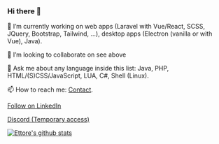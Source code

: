 ### Hi there 👋
🔭 I’m currently working on web apps (Laravel with Vue/React, SCSS, JQuery, Bootstrap, Tailwind, ...), desktop apps (Electron (vanilla or with Vue), Java).

👯 I’m looking to collaborate on see above

💬 Ask me about any language inside this list: Java, PHP, HTML/(S)CSS/JavaScript, LUA, C#, Shell (Linux).

📫 How to reach me: [Contact](mailto:support@infong.tech).

[Follow on LinkedIn](https://www.linkedin.com/comm/mynetwork/discovery-see-all?usecase=PEOPLE_FOLLOWS&followMember=ettore-ongaro-8aa419193)

[Discord (Temporary access)](https://discord.gg/XD72fFfyzB)

[![Ettore's github stats](https://github-readme-stats.vercel.app/api?username=iosonoagenda)](https://github.com/iosonoagenda/github-readme-stats)

<!--
**iosonoagenda/iosonoagenda** is a ✨ _special_ ✨ repository because its `README.md` (this file) appears on your GitHub profile.

Here are some ideas to get you started:

- 🔭 I’m currently working on ...
- 🌱 I’m currently learning ...
- 👯 I’m looking to collaborate on ...
- 🤔 I’m looking for help with ...
- 💬 Ask me about ...
- 📫 How to reach me: ...
- 😄 Pronouns: ...
- ⚡ Fun fact: ...
-->

